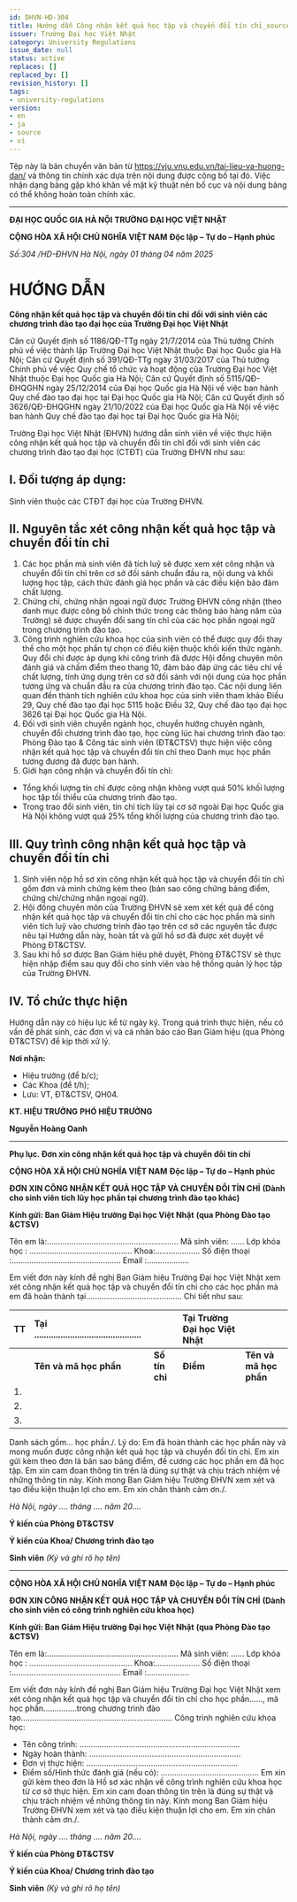```yaml
---
id: DHVN-HD-304
title: Hướng dẫn Công nhận kết quả học tập và chuyển đổi tín chỉ_source
issuer: Trường Đại học Việt Nhật
category: University Regulations
issue_date: null
status: active
replaces: []
replaced_by: []
revision_history: []
tags:
- university-regulations
version:
- en
- ja
- source
- vi
---
```

Tệp này là bản chuyển văn bản từ https://vju.vnu.edu.vn/tai-lieu-va-huong-dan/ và thông tin chính xác dựa trên nội dung được công bố tại đó.
Việc nhận dạng bảng gặp khó khăn về mặt kỹ thuật nên bố cục và nội dung bảng có thể không hoàn toàn chính xác.

---

**ĐẠI HỌC QUỐC GIA HÀ NỘI**
**TRƯỜNG ĐẠI HỌC VIỆT NHẬT**

**CỘNG HÒA XÃ HỘI CHỦ NGHĨA VIỆT NAM**
**Độc lập – Tự do – Hạnh phúc**

*Số:304 /HD-ĐHVN*
*Hà Nội, ngày 01 tháng 04 năm 2025*

# HƯỚNG DẪN
**Công nhận kết quả học tập và chuyển đổi tín chỉ**
**đối với sinh viên các chương trình đào tạo đại học của Trường Đại học Việt Nhật**

Căn cứ Quyết định số 1186/QĐ-TTg ngày 21/7/2014 của Thủ tướng Chính phủ về việc thành lập Trường Đại học Việt Nhật thuộc Đại học Quốc gia Hà Nội;
Căn cứ Quyết định số 391/QĐ-TTg ngày 31/03/2017 của Thủ tướng Chính phủ về việc Quy chế tổ chức và hoạt động của Trường Đại học Việt Nhật thuộc Đại học Quốc gia Hà Nội;
Căn cứ Quyết định số 5115/QĐ-ĐHQGHN ngày 25/12/2014 của Đại học Quốc gia Hà Nội về việc ban hành Quy chế đào tạo đại học tại Đại học Quốc gia Hà Nội;
Căn cứ Quyết định số 3626/QĐ-ĐHQGHN ngày 21/10/2022 của Đại học Quốc gia Hà Nội về việc ban hành Quy chế đào tạo đại học tại Đại học Quốc gia Hà Nội;

Trường Đại học Việt Nhật (ĐHVN) hướng dẫn sinh viên về việc thực hiện công nhận kết quả học tập và chuyển đổi tín chỉ đối với sinh viên các chương trình đào tạo đại học (CTĐT) của Trường ĐHVN như sau:

## I. Đối tượng áp dụng:
Sinh viên thuộc các CTĐT đại học của Trường ĐHVN.

## II. Nguyên tắc xét công nhận kết quả học tập và chuyển đổi tín chỉ
1. Các học phần mà sinh viên đã tích luỹ sẽ được xem xét công nhận và chuyển đổi tín chỉ trên cơ sở đối sánh chuẩn đầu ra, nội dung và khối lượng học tập, cách thức đánh giá học phần và các điều kiện bảo đảm chất lượng.
2. Chứng chỉ, chứng nhận ngoại ngữ được Trường ĐHVN công nhận (theo danh mục được công bố chính thức trong các thông báo hàng năm của Trường) sẽ được chuyển đổi sang tín chỉ của các học phần ngoại ngữ trong chương trình đào tạo.
3. Công trình nghiên cứu khoa học của sinh viên có thể được quy đổi thay thế cho một học phần tự chọn có điều kiện thuộc khối kiến thức ngành. Quy đổi chỉ được áp dụng khi công trình đã được Hội đồng chuyên môn đánh giá và chấm điểm theo thang 10, đảm bảo đáp ứng các tiêu chí về chất lượng, tính ứng dụng trên cơ sở đối sánh với nội dung của học phần tương ứng và chuẩn đầu ra của chương trình đào tạo. Các nội dung liên quan đến thành tích nghiên cứu khoa học của sinh viên tham khảo Điều 29, Quy chế đào tạo đại học 5115 hoặc Điều 32, Quy chế đào tạo đại học 3626 tại Đại học Quốc gia Hà Nội.
4. Đối với sinh viên chuyển ngành học, chuyển hướng chuyên ngành, chuyển đổi chương trình đào tạo, học cùng lúc hai chương trình đào tạo: Phòng Đào tạo & Công tác sinh viên (ĐT&CTSV) thực hiện việc công nhận kết quả học tập và chuyển đổi tín chỉ theo Danh mục học phần tương đương đã được ban hành.
5. Giới hạn công nhận và chuyển đổi tín chỉ:
- Tổng khối lượng tín chỉ được công nhận không vượt quá 50% khối lượng học tập tối thiểu của chương trình đào tạo.
- Trong trao đổi sinh viên, tín chỉ tích lũy tại cơ sở ngoài Đại học Quốc gia Hà Nội không vượt quá 25% tổng khối lượng của chương trình đào tạo.

## III. Quy trình công nhận kết quả học tập và chuyển đổi tín chỉ
1. Sinh viên nộp hồ sơ xin công nhận kết quả học tập và chuyển đổi tín chỉ gồm đơn và minh chứng kèm theo (bản sao công chứng bảng điểm, chứng chỉ/chứng nhận ngoại ngữ).
2. Hội đồng chuyên môn của Trường ĐHVN sẽ xem xét kết quả để công nhận kết quả học tập và chuyển đổi tín chỉ cho các học phần mà sinh viên tích luỹ vào chương trình đào tạo trên cơ sở các nguyên tắc được nêu tại Hướng dẫn này, hoàn tất và gửi hồ sơ đã được xét duyệt về Phòng ĐT&CTSV.
3. Sau khi hồ sơ được Ban Giám hiệu phê duyệt, Phòng ĐT&CTSV sẽ thực hiện nhập điểm sau quy đổi cho sinh viên vào hệ thống quản lý học tập của Trường ĐHVN.

## IV. Tổ chức thực hiện
Hướng dẫn này có hiệu lực kể từ ngày ký. Trong quá trình thực hiện, nếu có vấn đề phát sinh, các đơn vị và cá nhân báo cáo Ban Giám hiệu (qua Phòng ĐT&CTSV) để kịp thời xử lý.

**Nơi nhận:**
- Hiệu trưởng (để b/c);
- Các Khoa (để t/h);
- Lưu: VT, ĐT&CTSV, QH04.

**KT. HIỆU TRƯỞNG**
**PHÓ HIỆU TRƯỞNG**

**Nguyễn Hoàng Oanh**

---
**Phụ lục. Đơn xin công nhận kết quả học tập và chuyển đổi tín chỉ**

**CỘNG HÒA XÃ HỘI CHỦ NGHĨA VIỆT NAM**
**Độc lập – Tự do – Hạnh phúc**

**ĐƠN XIN CÔNG NHẬN KẾT QUẢ HỌC TẬP VÀ CHUYỂN ĐỔI TÍN CHỈ**
**(Dành cho sinh viên tích lũy học phần tại chương trình đào tạo khác)**

**Kính gửi: Ban Giám Hiệu trường Đại học Việt Nhật**
**(qua Phòng Đào tạo &CTSV)**

Tên em là:........................................................... Mã sinh viên: ......
Lớp khóa học : .............................................. Khoa:....................
Số điện thoại :................................................. Email :...................

Em viết đơn này kính đề nghị Ban Giám hiệu Trường Đại học Việt Nhật xem xét công nhận kết quả học tập và chuyển đổi tín chỉ cho các học phần mà em đã hoàn thành tại...........................................
Chi tiết như sau:

| TT | Tại ............................................. | | Tại Trường Đại học Việt Nhật | |
| :-- | :--- | :--- | :--- | :--- |
| | **Tên và mã học phần** | **Số tín chỉ** | **Điểm** | **Tên và mã học phần** | **Số tín chỉ** |
| 1. | | | | | |
| 2. | | | | | |
| 3. | | | | | |

Danh sách gồm... học phần./.
Lý do: Em đã hoàn thành các học phần này và mong muốn được công nhận kết quả học tập và chuyển đổi tín chỉ.
Em xin gửi kèm theo đơn là bản sao bảng điểm, đề cương các học phần em đã học tập.
Em xin cam đoan thông tin trên là đúng sự thật và chịu trách nhiệm về những thông tin này.
Kính mong Ban Giám hiệu Trường ĐHVN xem xét và tạo điều kiện thuận lợi cho em.
Em xin chân thành cảm ơn./.

*Hà Nội, ngày .... tháng .... năm 20....*

**Ý kiến của Phòng ĐT&CTSV**

**Ý kiến của Khoa/ Chương trình đào tạo**

**Sinh viên**
*(Ký và ghi rõ họ tên)*

---
**CỘNG HÒA XÃ HỘI CHỦ NGHĨA VIỆT NAM**
**Độc lập – Tự do – Hạnh phúc**

**ĐƠN XIN CÔNG NHẬN KẾT QUẢ HỌC TẬP VÀ CHUYỂN ĐỔI TÍN CHỈ**
**(Dành cho sinh viên có công trình nghiên cứu khoa học)**

**Kính gửi: Ban Giám Hiệu trường Đại học Việt Nhật**
**(qua Phòng Đào tạo &CTSV)**

Tên em là:........................................................... Mã sinh viên: ......
Lớp khóa học : .............................................. Khoa:....................
Số điện thoại :................................................. Email :...................

Em viết đơn này kính đề nghị Ban Giám hiệu Trường Đại học Việt Nhật xem xét công nhận kết quả học tập và chuyển đổi tín chỉ cho học phần......, mã học phần...............trong chương trình đào tạo....................................................................
Công trình nghiên cứu khoa học:
- Tên công trình: ........................................................................
- Ngày hoàn thành: ....................................................................
- Đơn vị thực hiện: ....................................................................
- Điểm số/Hình thức đánh giá (nếu có): ............................................
Em xin gửi kèm theo đơn là Hồ sơ xác nhận về công trình nghiên cứu khoa học từ cơ sở thực hiện.
Em xin cam đoan thông tin trên là đúng sự thật và chịu trách nhiệm về những thông tin này.
Kính mong Ban Giám hiệu Trường ĐHVN xem xét và tạo điều kiện thuận lợi cho em.
Em xin chân thành cảm ơn./.

*Hà Nội, ngày .... tháng .... năm 20....*

**Ý kiến của Phòng ĐT&CTSV**

**Ý kiến của Khoa/ Chương trình đào tạo**

**Sinh viên**
*(Ký và ghi rõ họ tên)*